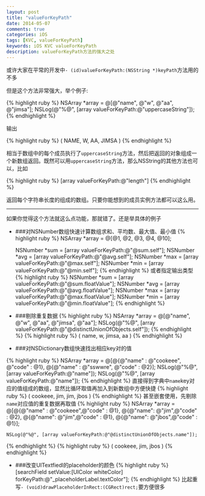 ```yaml
---
layout: post
title: "valueForKeyPath"
date: 2014-05-07
comments: true
categories: iOS
tags: [KVC, valueForKeyPath]
keywords: iOS KVC valueForKeyPath
description: valueForKeyPath方法的强大之处
---
```

或许大家在平常的开发中`- (id)valueForKeyPath:(NSString *)keyPath`方法用的不多

但是这个方法非常强大，举个例子:

{% highlight ruby %}
NSArray *array = @[@"name", @"w", @"aa", @"jimsa"];
NSLog(@"%@", [array valueForKeyPath:@"uppercaseString"]);
{% endhighlight %}

输出

{% highlight ruby %}
(
    NAME,
    W,
    AA,
    JIMSA
)
{% endhighlight %}

相当于数组中的每个成员执行了`uppercaseString`方法，然后把返回的对象组成一个新数组返回。既然可以用`uppercaseString`方法，那么NSString的其他方法也可以，比如

{% highlight ruby %}
[array valueForKeyPath:@"length"]
{% endhighlight %}

返回每个字符串长度的组成的数组。只要你能想到的成员实例方法都可以这么用。

___
如果你觉得这个方法就这么点功能，那就错了。还是举具体的例子
* ###对NSNumber数组快速计算数组求和、平均数、最大值、最小值
{% highlight ruby %}
	NSArray *array = @[@1, @2, @3, @4, @10];
    
    NSNumber *sum = [array valueForKeyPath:@"@sum.self"];
    NSNumber *avg = [array valueForKeyPath:@"@avg.self"];
    NSNumber *max = [array valueForKeyPath:@"@max.self"];
    NSNumber *min = [array valueForKeyPath:@"@min.self"];
{% endhighlight %}
或者指定输出类型
{% highlight ruby %}
	NSNumber *sum = [array valueForKeyPath:@"@sum.floatValue"];
    NSNumber *avg = [array valueForKeyPath:@"@avg.floatValue"];
    NSNumber *max = [array valueForKeyPath:@"@max.floatValue"];
    NSNumber *min = [array valueForKeyPath:@"@min.floatValue"];
{% endhighlight %}

* ###剔除重复数据
{% highlight ruby %}
    NSArray *array = @[@"name", @"w", @"aa", @"jimsa", @"aa"];
    NSLog(@"%@", [array valueForKeyPath:@"@distinctUnionOfObjects.self"]);
{% endhighlight %}
{% highlight ruby %}
(
    name,
    w,
    jimsa,
    aa
)
{% endhighlight %}


* ###对NSDictionary数组快速找出相应key对的值

{% highlight ruby %}
 NSArray *array = @[@{@"name" : @"cookeee",
                         @"code" : @1},
                       @{@"name" : @"sswwre",
                         @"code" : @2}];
    NSLog(@"%@", [array valueForKeyPath:@"name"]);
NSLog(@"%@", [array valueForKeyPath:@"name"]);
{% endhighlight %}
直接得到字典中`name`key对应的值组成的数组，显然比循环取值再加入到新数组中方便快捷
{% highlight ruby %}
(
    cookeee,
    jim,
    jim,
    jbos
)
{% endhighlight %}
甚至嵌套使用，先剔除`name`对应值的重复数据再取值
{% highlight ruby %}
 NSArray *array = @[@{@"name" : @"cookeee",@"code" : @1},
                           @{@"name": @"jim",@"code" : @2},
                           @{@"name": @"jim",@"code" : @1},
                           @{@"name": @"jbos",@"code" : @1}];

    NSLog(@"%@", [array valueForKeyPath:@"@distinctUnionOfObjects.name"]);
{% endhighlight %}
{% highlight ruby %}
(
    cookeee,
    jim,
    jbos
)
{% endhighlight %}

* ###改变UITextfiedl的placeholder的颜色
{% highlight ruby %}
    [searchField setValue:[UIColor whiteColor] forKeyPath:@"_placeholderLabel.textColor"];
{% endhighlight %}
比起重写`- (void)drawPlaceholderInRect:(CGRect)rect;`要方便很多

